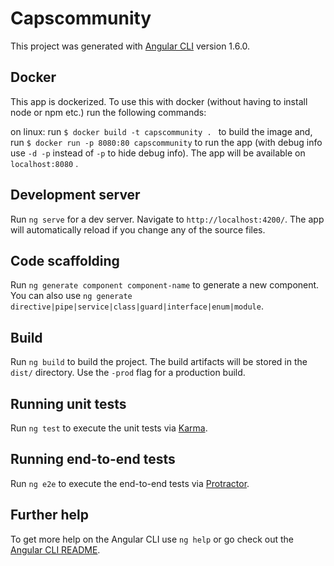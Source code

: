 # Capscommunity

This project was generated with [Angular CLI](https://github.com/angular/angular-cli) version 1.6.0.

## Docker

This app is dockerized. To use this with docker (without having to install node or npm etc.) run the following commands:

on linux:
run `$ docker build -t capscommunity . ` to build the image and,
run `$ docker run -p 8080:80 capscommunity` to run the app (with debug info use `-d -p` instead of `-p` to hide debug info).
The app will be available on `localhost:8080` .

## Development server

Run `ng serve` for a dev server. Navigate to `http://localhost:4200/`. The app will automatically reload if you change any of the source files.

## Code scaffolding

Run `ng generate component component-name` to generate a new component. You can also use `ng generate directive|pipe|service|class|guard|interface|enum|module`.

## Build

Run `ng build` to build the project. The build artifacts will be stored in the `dist/` directory. Use the `-prod` flag for a production build.

## Running unit tests

Run `ng test` to execute the unit tests via [Karma](https://karma-runner.github.io).

## Running end-to-end tests

Run `ng e2e` to execute the end-to-end tests via [Protractor](http://www.protractortest.org/).

## Further help

To get more help on the Angular CLI use `ng help` or go check out the [Angular CLI README](https://github.com/angular/angular-cli/blob/master/README.md).
